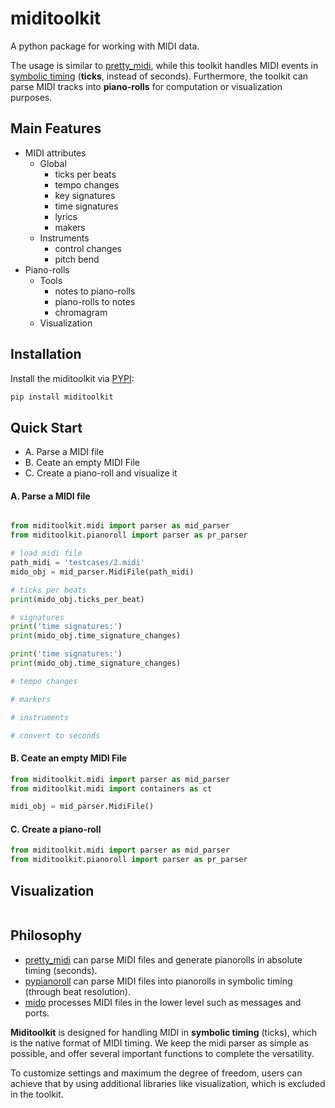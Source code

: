 # miditoolkit

A python package for working with MIDI data. 

The usage is similar to [pretty_midi](https://github.com/craffel/pretty-midi), while this toolkit handles MIDI events in [symbolic timing](https://mido.readthedocs.io/en/latest/midi_files.html#about-the-time-attribute) (**ticks**, instead of seconds). Furthermore, the toolkit can parse MIDI  tracks into **piano-rolls** for computation or visualization purposes.

## Main Features
* MIDI attributes
    * Global
        * ticks per beats
        * tempo changes
        * key signatures
        * time signatures
        * lyrics
        * makers
    * Instruments
        * control changes
        * pitch bend
* Piano-rolls    
    * Tools
        * notes to piano-rolls
        * piano-rolls to notes
        * chromagram
    * Visualization

## Installation
Install the miditoolkit via [PYPI](https://pypi.org/project/miditoolkit/):
```bash
pip install miditoolkit
```

## Quick Start
* A. Parse a MIDI file
* B. Ceate an empty MIDI File
* C. Create a piano-roll and visualize it

#### A. Parse a MIDI file
```python

from miditoolkit.midi import parser as mid_parser 
from miditoolkit.pianoroll import parser as pr_parser 

# load midi file
path_midi = 'testcases/2.midi'
mido_obj = mid_parser.MidiFile(path_midi)

# ticks per beats
print(mido_obj.ticks_per_beat)

# signatures
print('time signatures:')
print(mido_obj.time_signature_changes)

print('time signatures:')
print(mido_obj.time_signature_changes)

# tempo changes

# markers

# instruments

# convert to seconds

```

#### B. Ceate an empty MIDI File
```python
from miditoolkit.midi import parser as mid_parser 
from miditoolkit.midi import containers as ct

midi_obj = mid_parser.MidiFile()


```

#### C. Create a piano-roll
```python
from miditoolkit.midi import parser as mid_parser 
from miditoolkit.pianoroll import parser as pr_parser 


```
## Visualization

```python
```

## Philosophy

* [pretty_midi](https://github.com/craffel/pretty-midi) can parse MIDI files and generate pianorolls in absolute timing (seconds).
* [pypianoroll](https://github.com/salu133445/pypianoroll) can parse MIDI files into pianorolls in symbolic timing (through beat resolution).
* [mido](https://github.com/mido/mido) processes MIDI files in the lower level such as messages and ports.

**Miditoolkit** is designed for handling MIDI in **symbolic timing** (ticks), which is the native format of MIDI timing. We keep the midi parser as simple as possible, and offer several important functions to complete the versatility.

To customize settings and maximum the degree of freedom, users can achieve that by using additional libraries like visualization, which is excluded in the toolkit. 


